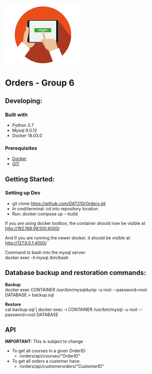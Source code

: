 ![Logo of the project](/images/logo.png)


Orders - Group 6
=======

## Developing:

### Built with  
* Python 3.7 
* Mysql 8.0.12
* Docker 18.03.0

### Prerequisites
 * [Docker](https://www.docker.com/)
 * [GIT](https://git-scm.com/downloads)

## Getting Started:

### Setting up Dev  
* git clone https://github.com/DAT210/Orders.git
* In cmd/terminal: cd into repository location
* Run: docker-compose up --build  
  
If you are using docker toolbox, the container should now be visible at  
http://192.168.99.100:4000/  

And if you are running the newer docker, it should be visible at:  
http://127.0.0.1:4000/
  
Command to bash into the mysql server:  
docker exec -it mysql /bin/bash  

## Database backup and restoration commands:
 **Backup**  
docker exec CONTAINER /usr/bin/mysqldump -u root --password=root DATABASE > backup.sql

 **Restore**  
cat backup.sql | docker exec -i CONTAINER /usr/bin/mysql -u root --password=root DATABASE


## API
**IMPORTANT:** This is subject to change

* To get all courses in a given OrderID:
  * /orders/api/courses/"OrderID"
* To get all orders a customer have:
  * /orders/api/customerorders/"CustomerID"
<!-- mysql -u <user> -p<password> <dbname> < file.sql -->
<!-- THIS MAY HAVE WORKED -->

